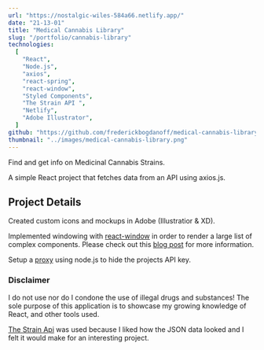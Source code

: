 ```yaml
---
url: "https://nostalgic-wiles-584a66.netlify.app/"
date: "21-13-01"
title: "Medical Cannabis Library"
slug: "/portfolio/cannabis-library"
technologies:
  [
    "React",
    "Node.js",
    "axios",
    "react-spring",
    "react-window",
    "Styled Components",
    "The Strain API ",
    "Netlify",
    "Adobe Illustrator",
  ]
github: "https://github.com/frederickbogdanoff/medical-cannabis-library"
thumbnail: "../images/medical-cannabis-library.png"
---
```


Find and get info on Medicinal Cannabis Strains.

A simple React project that fetches data from an API using axios.js.

## Project Details

Created custom icons and mockups in Adobe (Illustratior & XD).

Implemented windowing with [react-window](https://github.com/bvaughn/react-window) in order to render a large list of complex components. Please check out this [blog post](https://praekiko.medium.com/what-is-windowing-also-i-have-heard-about-react-window-and-react-virtualized-c29dc843f4e0) for more information.

Setup a [proxy](https://github.com/frederickbogdanoff/medical-cannabis-library-backend) using node.js to hide the projects API key.

### Disclaimer

I do not use nor do I condone the use of illegal drugs and substances! The sole purpose of this application is to showcase my growing knowledge of React, and other tools used.

[The Strain Api](http://strains.evanbusse.com/) was used because I liked how the JSON data looked and I felt it would make for an interesting project.
